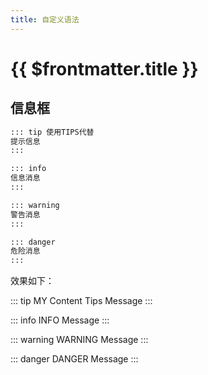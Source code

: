 ```yaml
---
title: 自定义语法
---
```


# {{ $frontmatter.title }}

## 信息框

```md
::: tip 使用TIPS代替
提示信息
:::

::: info
信息消息
:::

::: warning
警告消息
:::

::: danger
危险消息
:::
```

效果如下：

::: tip MY Content 
Tips Message
:::

::: info 
INFO Message 
:::

::: warning 
WARNING Message 
:::

::: danger 
DANGER Message 
:::
